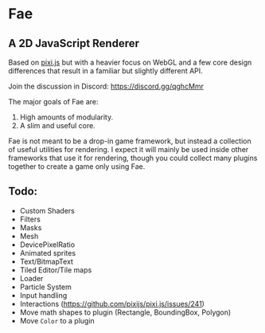 # Fae

## A 2D JavaScript Renderer

Based on [pixi.js](https://github.com/pixijs/pixi.js) but with a heavier focus on WebGL
and a few core design differences that result in a familiar but slightly different API.

Join the discussion in Discord: <a href="https://discord.gg/qghcMmr" target="_blank">https://discord.gg/qghcMmr</a>

The major goals of Fae are:

1. High amounts of modularity.
2. A slim and useful core.

Fae is not meant to be a drop-in game framework, but instead a collection of useful utilities
for rendering. I expect it will mainly be used inside other frameworks that use it for rendering,
though you could collect many plugins together to create a game only using Fae.

## Todo:

- Custom Shaders
- Filters
- Masks
- Mesh
- DevicePixelRatio
- Animated sprites
- Text/BitmapText
- Tiled Editor/Tile maps
- Loader
- Particle System
- Input handling
- Interactions (https://github.com/pixijs/pixi.js/issues/241)
- Move math shapes to plugin (Rectangle, BoundingBox, Polygon)
- Move `Color` to a plugin

[mini-signals]: https://github.com/Hypercubed/mini-signals
[ee3]: https://github.com/primus/eventemitter3
[event-tests]: https://github.com/Hypercubed/EventsSpeedTests
